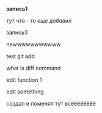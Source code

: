 **запись1**

*тут что - то еще добавил*

запись3

newwwwwwwwwww

test git add

what is diff command


edit function 1

edit something


создал и поменял тут всёёёёёёёё

